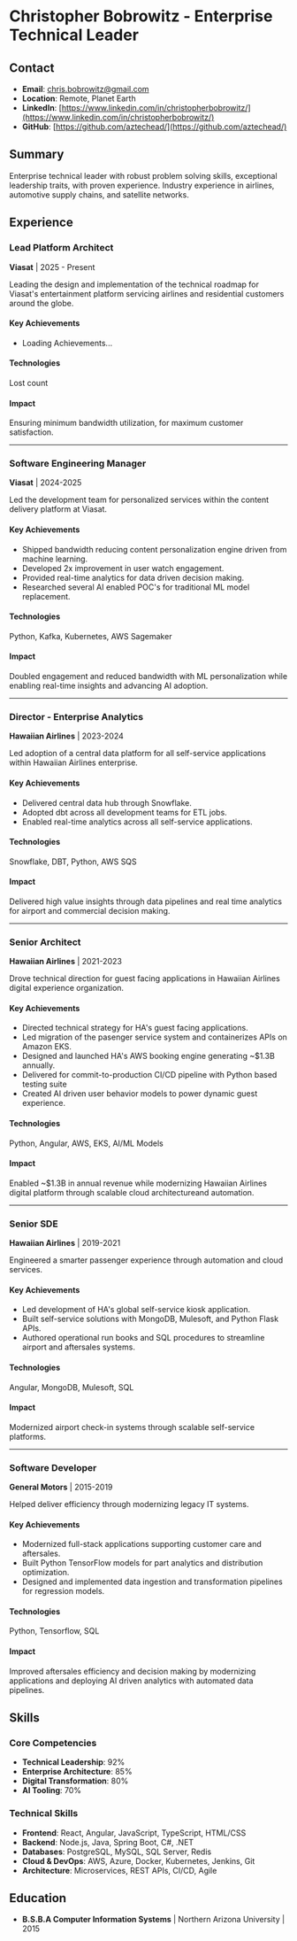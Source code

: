 # Christopher Bobrowitz - Enterprise Technical Leader

## Contact
- **Email**: chris.bobrowitz@gmail.com
- **Location**: Remote, Planet Earth
- **LinkedIn**: [https://www.linkedin.com/in/christopherbobrowitz/](https://www.linkedin.com/in/christopherbobrowitz/)
- **GitHub**: [https://github.com/aztechead/](https://github.com/aztechead/)

## Summary
Enterprise technical leader with robust problem solving skills, exceptional leadership traits, with proven experience. Industry experience in airlines, automotive supply chains, and satellite networks. 

## Experience

### Lead Platform Architect
**Viasat** | 2025 - Present

Leading the design and implementation of the technical roadmap for Viasat's entertainment platform servicing airlines and residential customers around the globe. 

#### Key Achievements
- Loading Achievements...

#### Technologies
Lost count

#### Impact
Ensuring minimum bandwidth utilization, for maximum customer satisfaction.

---

### Software Engineering Manager
**Viasat** | 2024-2025

Led the development team for personalized services within the content delivery platform at Viasat.

#### Key Achievements
- Shipped bandwidth reducing content personalization engine driven from machine learning.
- Developed 2x improvement in user watch engagement.
- Provided real-time analytics for data driven decision making.
- Researched several AI enabled POC's for traditional ML model replacement.

#### Technologies
Python, Kafka, Kubernetes, AWS Sagemaker

#### Impact
Doubled engagement and reduced bandwidth with ML personalization while enabling real-time insights and advancing AI adoption.

---

### Director - Enterprise Analytics
**Hawaiian Airlines** | 2023-2024

Led adoption of a central data platform for all self-service applications within Hawaiian Airlines enterprise.

#### Key Achievements
- Delivered central data hub through Snowflake.
- Adopted dbt across all development teams for ETL jobs.
- Enabled real-time analytics across all self-service applications.

#### Technologies
Snowflake, DBT, Python, AWS SQS

#### Impact
Delivered high value insights through data pipelines and real time analytics for airport and commercial decision making.

---

### Senior Architect
**Hawaiian Airlines** | 2021-2023

Drove technical direction for guest facing applications in Hawaiian Airlines digital experience organization.

#### Key Achievements
- Directed technical strategy for HA's guest facing applications.
- Led migration of the pasenger service system and containerizes APIs on Amazon EKS.
- Designed and launched HA's AWS booking engine generating ~$1.3B annually.
- Delivered for commit-to-production CI/CD pipeline with Python based testing suite
- Created AI driven user behavior models to power dynamic guest experience. 

#### Technologies
Python, Angular, AWS, EKS, AI/ML Models

#### Impact
Enabled ~$1.3B in annual revenue while modernizing Hawaiian Airlines digital platform through scalable cloud architectureand automation.

---

### Senior SDE
**Hawaiian Airlines** | 2019-2021

Engineered a smarter passenger experience through automation and cloud services.

#### Key Achievements
- Led development of HA's global self-service kiosk application.
- Built self-service solutions with MongoDB, Mulesoft, and Python Flask APIs.
- Authored operational run books and SQL procedures to streamline airport and aftersales systems.

#### Technologies
Angular, MongoDB, Mulesoft, SQL

#### Impact
Modernized airport check-in systems through scalable self-service platforms.

---

### Software Developer
**General Motors** | 2015-2019

Helped deliver efficiency through modernizing legacy IT systems.

#### Key Achievements
- Modernized full-stack applications supporting customer care and aftersales.
- Built Python TensorFlow models for part analytics and distribution optimization.
- Designed and implemented data ingestion and transformation pipelines for regression models.

#### Technologies
Python, Tensorflow, SQL

#### Impact
Improved aftersales efficiency and decision making by modernizing applications and deploying AI driven analytics with automated data pipelines.

## Skills

### Core Competencies
- **Technical Leadership**: 92%
- **Enterprise Architecture**: 85%
- **Digital Transformation**: 80%
- **AI Tooling**: 70%

### Technical Skills
- **Frontend**: React, Angular, JavaScript, TypeScript, HTML/CSS
- **Backend**: Node.js, Java, Spring Boot, C#, .NET
- **Databases**: PostgreSQL, MySQL, SQL Server, Redis
- **Cloud & DevOps**: AWS, Azure, Docker, Kubernetes, Jenkins, Git
- **Architecture**: Microservices, REST APIs, CI/CD, Agile

## Education
- **B.S.B.A Computer Information Systems** | Northern Arizona University | 2015
